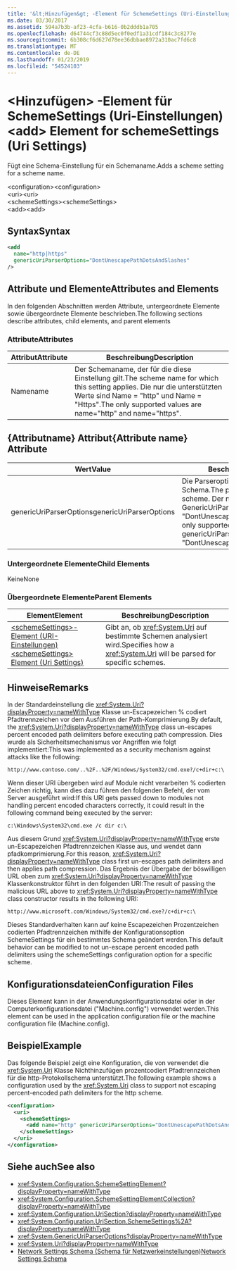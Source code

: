 ```yaml
---
title: '&lt;Hinzufügen&gt; -Element für SchemeSettings (Uri-Einstellungen)'
ms.date: 03/30/2017
ms.assetid: 594a7b3b-af23-4cfa-b616-0b2dddb1a705
ms.openlocfilehash: d64744cf3c88d5ec0f0edf1a31cdf184c3c8277e
ms.sourcegitcommit: 6b308cf6d627d78ee36dbbae8972a310ac7fd6c8
ms.translationtype: MT
ms.contentlocale: de-DE
ms.lasthandoff: 01/23/2019
ms.locfileid: "54524103"
---
```

# <a name="ltaddgt-element-for-schemesettings-uri-settings"></a><span data-ttu-id="11d64-102">&lt;Hinzufügen&gt; -Element für SchemeSettings (Uri-Einstellungen)</span><span class="sxs-lookup"><span data-stu-id="11d64-102">&lt;add&gt; Element for schemeSettings (Uri Settings)</span></span>
<span data-ttu-id="11d64-103">Fügt eine Schema-Einstellung für ein Schemaname.</span><span class="sxs-lookup"><span data-stu-id="11d64-103">Adds a scheme setting for a scheme name.</span></span>  
  
 <span data-ttu-id="11d64-104">\<configuration></span><span class="sxs-lookup"><span data-stu-id="11d64-104">\<configuration></span></span>  
<span data-ttu-id="11d64-105">\<uri></span><span class="sxs-lookup"><span data-stu-id="11d64-105">\<uri></span></span>  
<span data-ttu-id="11d64-106">\<schemeSettings></span><span class="sxs-lookup"><span data-stu-id="11d64-106">\<schemeSettings></span></span>  
<span data-ttu-id="11d64-107">\<add></span><span class="sxs-lookup"><span data-stu-id="11d64-107">\<add></span></span>  
  
## <a name="syntax"></a><span data-ttu-id="11d64-108">Syntax</span><span class="sxs-lookup"><span data-stu-id="11d64-108">Syntax</span></span>  
  
```xml  
<add
  name="http|https"
  genericUriParserOptions="DontUnescapePathDotsAndSlashes"
/>  
```  
  
## <a name="attributes-and-elements"></a><span data-ttu-id="11d64-109">Attribute und Elemente</span><span class="sxs-lookup"><span data-stu-id="11d64-109">Attributes and Elements</span></span>  
 <span data-ttu-id="11d64-110">In den folgenden Abschnitten werden Attribute, untergeordnete Elemente sowie übergeordnete Elemente beschrieben.</span><span class="sxs-lookup"><span data-stu-id="11d64-110">The following sections describe attributes, child elements, and parent elements</span></span>  
  
### <a name="attributes"></a><span data-ttu-id="11d64-111">Attribute</span><span class="sxs-lookup"><span data-stu-id="11d64-111">Attributes</span></span>  
  
|<span data-ttu-id="11d64-112">Attribut</span><span class="sxs-lookup"><span data-stu-id="11d64-112">Attribute</span></span>|<span data-ttu-id="11d64-113">Beschreibung</span><span class="sxs-lookup"><span data-stu-id="11d64-113">Description</span></span>|  
|---------------|-----------------|  
|<span data-ttu-id="11d64-114">Name</span><span class="sxs-lookup"><span data-stu-id="11d64-114">name</span></span>|<span data-ttu-id="11d64-115">Der Schemaname, der für die diese Einstellung gilt.</span><span class="sxs-lookup"><span data-stu-id="11d64-115">The scheme name for which this setting applies.</span></span> <span data-ttu-id="11d64-116">Die nur die unterstützten Werte sind Name = "http" und Name = "Https".</span><span class="sxs-lookup"><span data-stu-id="11d64-116">The only supported values are name="http" and name="https".</span></span>|  
  
## <a name="attribute-name-attribute"></a><span data-ttu-id="11d64-117">{Attributname} Attribut</span><span class="sxs-lookup"><span data-stu-id="11d64-117">{Attribute name} Attribute</span></span>  
  
|<span data-ttu-id="11d64-118">Wert</span><span class="sxs-lookup"><span data-stu-id="11d64-118">Value</span></span>|<span data-ttu-id="11d64-119">Beschreibung</span><span class="sxs-lookup"><span data-stu-id="11d64-119">Description</span></span>|  
|-----------|-----------------|  
|<span data-ttu-id="11d64-120">genericUriParserOptions</span><span class="sxs-lookup"><span data-stu-id="11d64-120">genericUriParserOptions</span></span>|<span data-ttu-id="11d64-121">Die Parseroptionen für dieses Schema.</span><span class="sxs-lookup"><span data-stu-id="11d64-121">The parser options for this scheme.</span></span> <span data-ttu-id="11d64-122">Der nur unterstützte Wert GenericUriParserOptions ist = "DontUnescapePathDotsAndSlashes".</span><span class="sxs-lookup"><span data-stu-id="11d64-122">The only supported value is genericUriParserOptions= "DontUnescapePathDotsAndSlashes".</span></span>|  
  
### <a name="child-elements"></a><span data-ttu-id="11d64-123">Untergeordnete Elemente</span><span class="sxs-lookup"><span data-stu-id="11d64-123">Child Elements</span></span>  
 <span data-ttu-id="11d64-124">Keine</span><span class="sxs-lookup"><span data-stu-id="11d64-124">None</span></span>  
  
### <a name="parent-elements"></a><span data-ttu-id="11d64-125">Übergeordnete Elemente</span><span class="sxs-lookup"><span data-stu-id="11d64-125">Parent Elements</span></span>  
  
|<span data-ttu-id="11d64-126">Element</span><span class="sxs-lookup"><span data-stu-id="11d64-126">Element</span></span>|<span data-ttu-id="11d64-127">Beschreibung</span><span class="sxs-lookup"><span data-stu-id="11d64-127">Description</span></span>|  
|-------------|-----------------|  
|[<span data-ttu-id="11d64-128">\<schemeSettings>-Element (URI-Einstellungen)</span><span class="sxs-lookup"><span data-stu-id="11d64-128">\<schemeSettings> Element (Uri Settings)</span></span>](../../../../../docs/framework/configure-apps/file-schema/network/schemesettings-element-uri-settings.md)|<span data-ttu-id="11d64-129">Gibt an, ob <xref:System.Uri> auf bestimmte Schemen analysiert wird.</span><span class="sxs-lookup"><span data-stu-id="11d64-129">Specifies how a <xref:System.Uri> will be parsed for specific schemes.</span></span>|  
  
## <a name="remarks"></a><span data-ttu-id="11d64-130">Hinweise</span><span class="sxs-lookup"><span data-stu-id="11d64-130">Remarks</span></span>  
 <span data-ttu-id="11d64-131">In der Standardeinstellung die <xref:System.Uri?displayProperty=nameWithType> Klasse un-Escapezeichen % codiert Pfadtrennzeichen vor dem Ausführen der Path-Komprimierung.</span><span class="sxs-lookup"><span data-stu-id="11d64-131">By default, the <xref:System.Uri?displayProperty=nameWithType> class un-escapes percent encoded path delimiters before executing path compression.</span></span> <span data-ttu-id="11d64-132">Dies wurde als Sicherheitsmechanismus vor Angriffen wie folgt implementiert:</span><span class="sxs-lookup"><span data-stu-id="11d64-132">This was implemented as a security mechanism against attacks like the following:</span></span>  
  
 `http://www.contoso.com/..%2F..%2F/Windows/System32/cmd.exe?/c+dir+c:\`  
  
 <span data-ttu-id="11d64-133">Wenn dieser URI übergeben wird auf Module nicht verarbeiten % codierten Zeichen richtig, kann dies dazu führen den folgenden Befehl, der vom Server ausgeführt wird:</span><span class="sxs-lookup"><span data-stu-id="11d64-133">If this URI gets passed down to modules not handling percent encoded characters correctly, it could result in the following command being executed by the server:</span></span>  
  
 `c:\Windows\System32\cmd.exe /c dir c:\`  
  
 <span data-ttu-id="11d64-134">Aus diesem Grund <xref:System.Uri?displayProperty=nameWithType> erste un-Escapezeichen Pfadtrennzeichen Klasse aus, und wendet dann pfadkomprimierung.</span><span class="sxs-lookup"><span data-stu-id="11d64-134">For this reason, <xref:System.Uri?displayProperty=nameWithType> class first un-escapes path delimiters and then applies path compression.</span></span> <span data-ttu-id="11d64-135">Das Ergebnis der Übergabe der böswilligen URL oben zum <xref:System.Uri?displayProperty=nameWithType> Klassenkonstruktor führt in den folgenden URI:</span><span class="sxs-lookup"><span data-stu-id="11d64-135">The result of passing the malicious URL above to <xref:System.Uri?displayProperty=nameWithType> class constructor results in the following URI:</span></span>  
  
 `http://www.microsoft.com/Windows/System32/cmd.exe?/c+dir+c:\`  
  
 <span data-ttu-id="11d64-136">Dieses Standardverhalten kann auf keine Escapezeichen Prozentzeichen codierten Pfadtrennzeichen mithilfe der Konfigurationsoption SchemeSettings für ein bestimmtes Schema geändert werden.</span><span class="sxs-lookup"><span data-stu-id="11d64-136">This default behavior can be modified to not un-escape percent encoded path delimiters using the schemeSettings configuration option for a specific scheme.</span></span>  
  
## <a name="configuration-files"></a><span data-ttu-id="11d64-137">Konfigurationsdateien</span><span class="sxs-lookup"><span data-stu-id="11d64-137">Configuration Files</span></span>  
 <span data-ttu-id="11d64-138">Dieses Element kann in der Anwendungskonfigurationsdatei oder in der Computerkonfigurationsdatei ("Machine.config") verwendet werden.</span><span class="sxs-lookup"><span data-stu-id="11d64-138">This element can be used in the application configuration file or the machine configuration file (Machine.config).</span></span>  
  
## <a name="example"></a><span data-ttu-id="11d64-139">Beispiel</span><span class="sxs-lookup"><span data-stu-id="11d64-139">Example</span></span>  
 <span data-ttu-id="11d64-140">Das folgende Beispiel zeigt eine Konfiguration, die von verwendet die <xref:System.Uri> Klasse Nichthinzufügen prozentcodiert Pfadtrennzeichen für die http-Protokollschema unterstützt.</span><span class="sxs-lookup"><span data-stu-id="11d64-140">The following example shows a configuration used by the <xref:System.Uri> class to support not escaping percent-encoded path delimiters for the http scheme.</span></span>  
  
```xml  
<configuration>  
  <uri>  
    <schemeSettings>  
      <add name="http" genericUriParserOptions="DontUnescapePathDotsAndSlashes"/>  
    </schemeSettings>  
  </uri>  
</configuration>  
```  
  
## <a name="see-also"></a><span data-ttu-id="11d64-141">Siehe auch</span><span class="sxs-lookup"><span data-stu-id="11d64-141">See also</span></span>
- <xref:System.Configuration.SchemeSettingElement?displayProperty=nameWithType>
- <xref:System.Configuration.SchemeSettingElementCollection?displayProperty=nameWithType>
- <xref:System.Configuration.UriSection?displayProperty=nameWithType>
- <xref:System.Configuration.UriSection.SchemeSettings%2A?displayProperty=nameWithType>
- <xref:System.GenericUriParserOptions?displayProperty=nameWithType>
- <xref:System.Uri?displayProperty=nameWithType>
- [<span data-ttu-id="11d64-142">Network Settings Schema (Schema für Netzwerkeinstellungen)</span><span class="sxs-lookup"><span data-stu-id="11d64-142">Network Settings Schema</span></span>](../../../../../docs/framework/configure-apps/file-schema/network/index.md)
